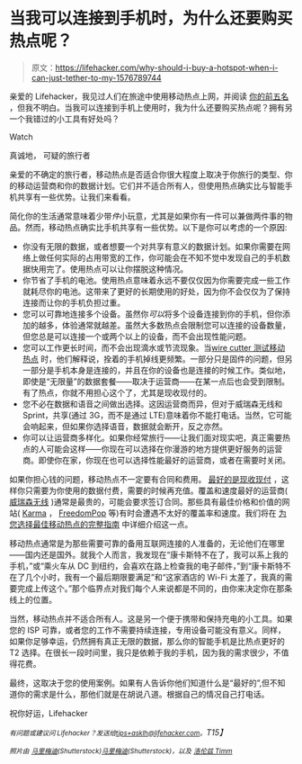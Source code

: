 # 当我可以连接到手机时，为什么还要购买热点呢？

> 原文：<https://lifehacker.com/why-should-i-buy-a-hotspot-when-i-can-just-tether-to-my-1576789744>

亲爱的 Lifehacker，我见过人们在旅途中使用移动热点上网，并阅读 [你的前五名](https://lifehacker.com/five-best-mobile-hotspots-1523254435) ，但我不明白。当我可以连接到手机上使用时，我为什么还要购买热点呢？拥有另一个我错过的小工具有好处吗？

Watch

真诚地，
可疑的旅行者

亲爱的不确定的旅行者，移动热点是否适合你很大程度上取决于你旅行的类型、你的移动运营商和你的数据计划。它们并不适合所有人，但使用热点确实比与智能手机共享有一些优势。让我们来看看。

简化你的生活通常意味着少带*件*小玩意，尤其是如果你有一件可以兼做两件事的物品。然而，移动热点确实比手机共享有一些优势。以下是你可以考虑的一个原因:

*   你没有无限的数据，或者想要一个对共享有意义的数据计划。如果你需要在网络上做任何实际的占用带宽的工作，你可能会在不知不觉中发现自己的手机数据快用完了。使用热点可以让你摆脱这种情况。
*   你节省了手机的电池。使用热点意味着永远不要仅仅因为你需要完成一些工作就耗尽你的电池。这带来了更好的长期使用的好处，因为你不会仅仅为了保持连接而让你的手机负担过重。
*   您可以可靠地连接多个设备。虽然你*可以*将多个设备连接到你的手机，但你添加的越多，体验通常就越差。虽然大多数热点会限制您可以连接的设备数量，但您总是可以连接一个或两个以上的设备，而不会出现性能问题。
*   您可以工作更长时间，而不会出现滴水或节流现象。当[wire cutter 测试移动热点](http://thewirecutter.com/reviews/best-mobile-wi-fi-hotspot/) 时，他们解释说，拴着的手机掉线更频繁。一部分只是固件的问题，但另一部分是手机本身是连接的，并且在你的设备也是连接的时候工作。类似地，即使是“无限量”的数据套餐——取决于运营商——在某一点后也会受到限制。有了热点，你就不用担心这个了，尤其是现收现付的。
*   您不必在数据和语音之间做出选择。这因运营商而异，但对于威瑞森无线和 Sprint，共享(通过 3G，而不是通过 LTE)意味着你不能打电话。当然，它可能会响起来，但如果你选择语音，数据就会断开，反之亦然。
*   你可以让运营商多样化。如果你经常旅行——让我们面对现实吧，真正需要热点的人可能会这样——你现在可以选择在你漫游的地方提供更好服务的运营商。即使你在家，你现在也可以选择性能最好的运营商，或者在需要时关闭。

如果你担心钱的问题，移动热点不一定要有合同和费用。 [最好的是现收现付](https://lifehacker.com/five-best-mobile-hotspots-1523254435) ，这样你只需要为你使用的数据付费，需要的时候再充值。覆盖和速度最好的运营商( [威瑞森无线](http://www.verizonwireless.com/b2c/device/mobile-hotspot?&zipRdr=y) )通常是最贵的，可能会要求签订合同。那些具有最佳价格和价值的网站( [Karma](https://yourkarma.com/) ， [FreedomPop](http://www.freedompop.com/) 等)有时会遭遇不太好的覆盖率和速度。我们将在 [为您选择最佳移动热点的完整指南](https://lifehacker.com/how-to-choose-the-fastest-cheapest-and-most-reliable-5974761) 中详细介绍这一点。

移动热点通常是为那些需要可靠的备用互联网连接的人准备的，无论他们在哪里——国内还是国外。就我个人而言，我发现在“康卡斯特不在了，我可以系上我的手机，”或“乘火车从 DC 到纽约，会喜欢在路上检查我的电子邮件，”到“康卡斯特不在了几个小时，我有一个最后期限要满足”和“这家酒店的 Wi-Fi 太差了，我真的需要完成上传这个。”那个临界点对我们每个人来说都是不同的，由你来决定你在那条线上的位置。

当然，移动热点并不适合所有人。这是另一个便于携带和保持充电的小工具。如果您的 ISP 可靠，或者您的工作不需要持续连接，专用设备可能没有意义。同样，如果你足够幸运，仍然拥有真正无限的数据，那么你的智能手机是比热点更好的 T2 选择。在很长一段时间里，我只是依赖于我的手机，因为我的需求很少，不值得花费。

最终，这取决于您的使用案例。如果有人告诉你他们知道什么是“最好的”,但不知道你的需求是什么，那他们就是在胡说八道。根据自己的情况自己打电话。

祝你好运，Lifehacker

*<small>有问题或建议问 Lifehacker？发送给</small>*[*<small>tips+asklh@lifehacker.com</small>*](mailto:tips+asklh@lifehacker.com)*<small>。</small>T15】*

*<small>照片由</small>* [*<small>马里梅迪</small>*](http://www.shutterstock.com/pic.mhtml?id=189980525&src=id)*<small>(Shutterstock)</small>*[*<small>马里梅迪</small>*](http://www.shutterstock.com/pic.mhtml?id=190119962&src=id)*<small>(Shutterstock)，以及</small>* [*<small>洛伦兹 Timm</small>*](http://www.shutterstock.com/pic.mhtml?id=101559934&src=id)